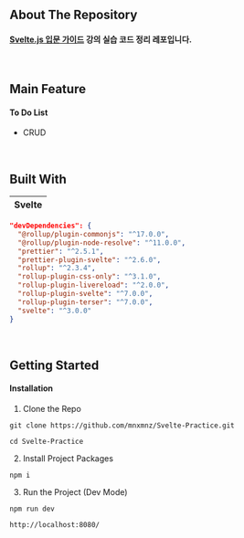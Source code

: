 ## About The Repository

#### [Svelte.js 입문 가이드](https://www.inflearn.com/course/%EC%8A%A4%EB%B2%A8%ED%8A%B8-%EC%9E%85%EB%AC%B8-%EA%B0%80%EC%9D%B4%EB%93%9C) 강의 실습 코드 정리 레포입니다.

<br />

## Main Feature

#### To Do List

- CRUD

<br />

## Built With

| Svelte |
| :----: |

```json
"devDependencies": {
  "@rollup/plugin-commonjs": "^17.0.0",
  "@rollup/plugin-node-resolve": "^11.0.0",
  "prettier": "^2.5.1",
  "prettier-plugin-svelte": "^2.6.0",
  "rollup": "^2.3.4",
  "rollup-plugin-css-only": "^3.1.0",
  "rollup-plugin-livereload": "^2.0.0",
  "rollup-plugin-svelte": "^7.0.0",
  "rollup-plugin-terser": "^7.0.0",
  "svelte": "^3.0.0"
}
```

<br />

## Getting Started

#### Installation

1. Clone the Repo

```
git clone https://github.com/mnxmnz/Svelte-Practice.git
```

```
cd Svelte-Practice
```

2. Install Project Packages

```
npm i
```

3. Run the Project (Dev Mode)

```
npm run dev

http://localhost:8080/
```
